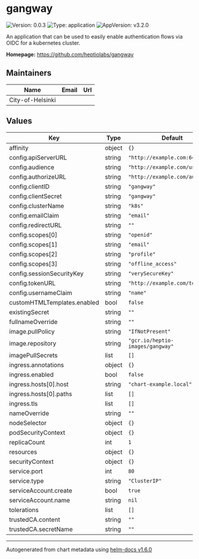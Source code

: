 # gangway

![Version: 0.0.3](https://img.shields.io/badge/Version-0.0.3-informational?style=flat-square) ![Type: application](https://img.shields.io/badge/Type-application-informational?style=flat-square) ![AppVersion: v3.2.0](https://img.shields.io/badge/AppVersion-v3.2.0-informational?style=flat-square)

An application that can be used to easily enable authentication flows via OIDC for a kubernetes cluster.

**Homepage:** <https://github.com/heptiolabs/gangway>

## Maintainers

| Name | Email | Url |
| ---- | ------ | --- |
| City-of-Helsinki |  |  |

## Values

| Key | Type | Default | Description |
|-----|------|---------|-------------|
| affinity | object | `{}` |  |
| config.apiServerURL | string | `"http://example.com:6443"` |  |
| config.audience | string | `"http://example.com/userinfo"` |  |
| config.authorizeURL | string | `"http://example.com/auth"` |  |
| config.clientID | string | `"gangway"` |  |
| config.clientSecret | string | `"gangway"` |  |
| config.clusterName | string | `"k8s"` |  |
| config.emailClaim | string | `"email"` |  |
| config.redirectURL | string | `""` |  |
| config.scopes[0] | string | `"openid"` |  |
| config.scopes[1] | string | `"email"` |  |
| config.scopes[2] | string | `"profile"` |  |
| config.scopes[3] | string | `"offline_access"` |  |
| config.sessionSecurityKey | string | `"verySecureKey"` |  |
| config.tokenURL | string | `"http://example.com/token"` |  |
| config.usernameClaim | string | `"name"` |  |
| customHTMLTemplates.enabled | bool | `false` |  |
| existingSecret | string | `""` |  |
| fullnameOverride | string | `""` |  |
| image.pullPolicy | string | `"IfNotPresent"` |  |
| image.repository | string | `"gcr.io/heptio-images/gangway"` |  |
| imagePullSecrets | list | `[]` |  |
| ingress.annotations | object | `{}` |  |
| ingress.enabled | bool | `false` |  |
| ingress.hosts[0].host | string | `"chart-example.local"` |  |
| ingress.hosts[0].paths | list | `[]` |  |
| ingress.tls | list | `[]` |  |
| nameOverride | string | `""` |  |
| nodeSelector | object | `{}` |  |
| podSecurityContext | object | `{}` |  |
| replicaCount | int | `1` |  |
| resources | object | `{}` |  |
| securityContext | object | `{}` |  |
| service.port | int | `80` |  |
| service.type | string | `"ClusterIP"` |  |
| serviceAccount.create | bool | `true` |  |
| serviceAccount.name | string | `nil` |  |
| tolerations | list | `[]` |  |
| trustedCA.content | string | `""` |  |
| trustedCA.secretName | string | `""` |  |

----------------------------------------------
Autogenerated from chart metadata using [helm-docs v1.6.0](https://github.com/norwoodj/helm-docs/releases/v1.6.0)
